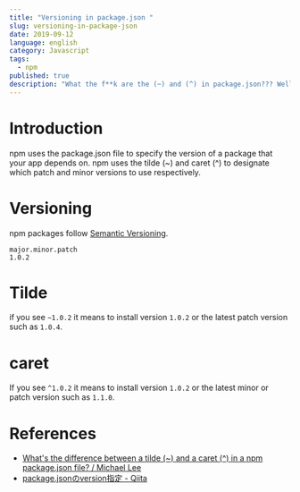 ```yaml
---
title: "Versioning in package.json "
slug: versioning-in-package-json
date: 2019-09-12
language: english
category: Javascript
tags:
  - npm
published: true
description: "What the f**k are the (~) and (^) in package.json??? Well...You'll find it out here in this post."
---
```

# Introduction
npm uses the package.json file to specify the version of a package that your app depends on.
npm uses the tilde (~) and caret (^) to designate which patch and minor versions to use respectively.

# Versioning 
npm packages follow [Semantic Versioning](https://semver.org/).

```
major.minor.patch
1.0.2
```

# Tilde
 if you see `~1.0.2` it means to install version `1.0.2` or the latest patch version such as `1.0.4`. 

# caret
If you see `^1.0.2` it means to install version `1.0.2` or the latest minor or patch version such as `1.1.0`.

# References
- [What's the difference between a tilde (~) and a caret (^) in a npm package.json file? / Michael Lee](https://michaelsoolee.com/npm-package-tilde-caret/)
- [package.jsonのversion指定 - Qiita](https://qiita.com/chihiro/items/5826678bc9287fb57a28)
